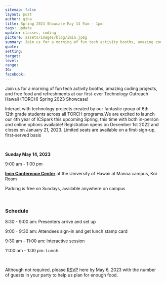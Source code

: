 ```yaml
---
sitemap: false
layout: post
author: gina
title: Spring 2023 Showcase May 14 9am - 1pm
tags: update
update: classes, coding
picture: assets/images/blog/imin.jpeg
summary: Join us for a morning of fun tech activity booths, amazing coding projects, and free food and refreshments at our first-ever Technology Outreach Hawaii (TORCH) Spring 2023 Showcase!
quote:
setting:
target:
level:
range:
IG:
facebook:
---
```

Join us for a morning of fun tech activity booths, amazing coding projects, and free food and refreshments at our first-ever Technology Outreach Hawaii (TORCH) Spring 2023 Showcase!

Interact with technology projects created by our fantastic group of 6th - 12th grade students across all TORCH programs.We are excited to launch our 4th year of ICSpark this upcoming Spring, this time with both in-person and online options available! Registration opens on December 1st 2022 and closes on January 21, 2023. Limited seats are available on a first-sign-up, first-served basis

<br/>

**Sunday May 14, 2023**

9:00 am - 1:00 pm

**[Imin Conference Center](https://www.eastwestcenter.org/campus/conference-center)** at the University of Hawaii at Manoa campus, Koi Room

Parking is free on Sundays, available anywhere on campus

<br/>

### Schedule

8:30 - 9:00 am: Presenters arrive and set up

9:00 - 9:30 am: Attendees sign-in and get lunch stamp card

9:30 am - 11:00 am: Interactive session

11:00 am - 1:00 pm: Lunch

<br/>

Although not required, please [RSVP](https://forms.gle/dsKxBs8qrkGQX8GYA) here by May 6, 2023 with the number of guests in your party to help us plan for enough food.
